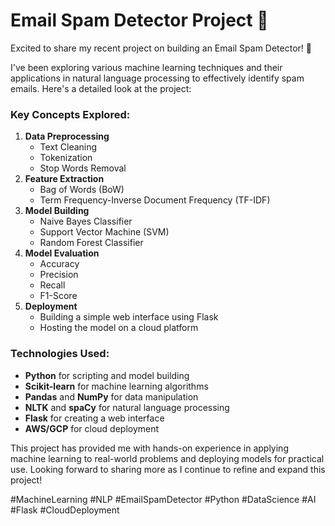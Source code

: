 # Email Spam Detector Project 🚀

Excited to share my recent project on building an Email Spam Detector! 📧

I've been exploring various machine learning techniques and their applications in natural language processing to effectively identify spam emails. Here's a detailed look at the project:

### Key Concepts Explored:
1. **Data Preprocessing**
   - Text Cleaning
   - Tokenization
   - Stop Words Removal
2. **Feature Extraction**
   - Bag of Words (BoW)
   - Term Frequency-Inverse Document Frequency (TF-IDF)
3. **Model Building**
   - Naive Bayes Classifier
   - Support Vector Machine (SVM)
   - Random Forest Classifier
4. **Model Evaluation**
   - Accuracy
   - Precision
   - Recall
   - F1-Score
5. **Deployment**
   - Building a simple web interface using Flask
   - Hosting the model on a cloud platform

### Technologies Used:
- **Python** for scripting and model building
- **Scikit-learn** for machine learning algorithms
- **Pandas** and **NumPy** for data manipulation
- **NLTK** and **spaCy** for natural language processing
- **Flask** for creating a web interface
- **AWS/GCP** for cloud deployment

This project has provided me with hands-on experience in applying machine learning to real-world problems and deploying models for practical use. Looking forward to sharing more as I continue to refine and expand this project!

#MachineLearning #NLP #EmailSpamDetector #Python #DataScience #AI #Flask #CloudDeployment
